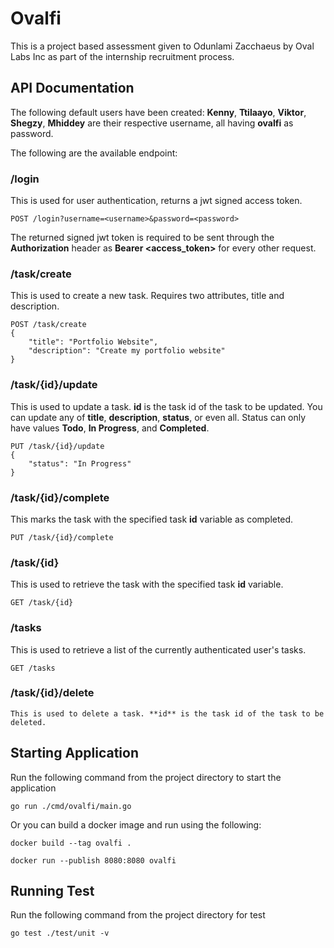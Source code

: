 # Ovalfi

This is a project based assessment given to Odunlami Zacchaeus by Oval Labs Inc as part of the internship recruitment process.

## API Documentation

The following default users have been created: **Kenny**, **Ttilaayo**, **Viktor**, **Shegzy**, **Mhiddey** are their respective username, all having **ovalfi** as password.

The following are the available endpoint:

### /login

This is used for user authentication, returns a jwt signed access token.

```
POST /login?username=<username>&password=<password>
```

The returned signed jwt token is required to be sent through the **Authorization** header as **Bearer <access_token>** for every other request.

### /task/create

This is used to create a new task. Requires two attributes, title and description.

```
POST /task/create
{
    "title": "Portfolio Website",
    "description": "Create my portfolio website"
}
```

### /task/{id}/update

This is used to update a task. **id** is the task id of the task to be updated. You can update any of **title**, **description**, **status**, or even all. Status can only have values **Todo**, **In Progress**, and **Completed**.

```
PUT /task/{id}/update
{
    "status": "In Progress"
}
```

### /task/{id}/complete

This marks the task with the specified task **id** variable as completed.

```
PUT /task/{id}/complete
```

### /task/{id}

This is used to retrieve the task with the specified task **id** variable.

```
GET /task/{id}
```

### /tasks

This is used to retrieve a list of the currently authenticated user's tasks.

```
GET /tasks
```

### /task/{id}/delete

```
This is used to delete a task. **id** is the task id of the task to be deleted.
```

## Starting Application

Run the following command from the project directory to start the application

```
go run ./cmd/ovalfi/main.go
```

Or you can build a docker image and run using the following:

```
docker build --tag ovalfi .

docker run --publish 8080:8080 ovalfi
```

## Running Test

Run the following command from the project directory for test

```
go test ./test/unit -v
```